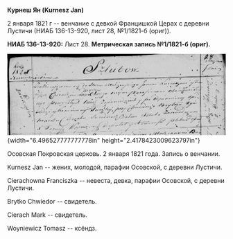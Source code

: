 **Курнеш Ян (Kurnesz Jan)**

2 января 1821 г -- венчание с девкой Францишкой Церах с деревни Лустичи
(НИАБ 136-13-920, лист 28, №1/1821-б (ориг)).

**НИАБ 136-13-920:** Лист 28. **Метрическая запись №1/1821-б (ориг).**

![](./media/6c6604da764abd0ecc28b3aa9e64ea21c0259f55.png){width="6.496527777777778in"
height="2.4178423009623797in"}

Осовская Покровская церковь. 2 января 1821 года. Запись о венчании.

Kurnesz Jan -- жених, молодой, парафии Осовской, с деревни Лустичи.

Cierachowna Franciszka -- невеста, девка, парафии Осовской, с деревни
Лустичи.

Brytko Chwiedor -- свидетель.

Cierach Mark -- свидетель.

Woyniewicz Tomasz -- ксёндз.
